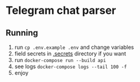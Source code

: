 # Telegram chat parser

## Running

1. run `cp .env.example .env` and change variables
2. field secrets in [.secrets](.secrets) directory if you want
3. run `docker-compose run --build api`
4. see logs `docker-compose logs --tail 100 -f`
5. enjoy